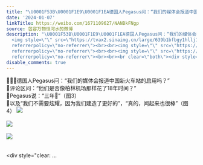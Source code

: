 ```yaml
---
title: "\U0001F53B\U0001F1E9\U0001F1EA德国人Pegasus问：“我们的媒体会报道中国新火车站的启用吗？”\U0001F53B评论区问：“他们是否像柏林机场那样花了18年时间？”\U0001F53BPegasus说：“三年\U0001F648..."
date: '2024-01-07'
linkTitle: https://weibo.com/1671109627/NANBkFNgp
source: 包容万物恒河水的微博
description: "\U0001F53B\U0001F1E9\U0001F1EA德国人Pegasus问：“我们的媒体会报道中国新火车站的启用吗？”<br>\U0001F53B评论区问：“他们是否像柏林机场那样花了18年时间？”<br>\U0001F53BPegasus说：“三年\U0001F648”（图3）<br>\U0001F53B以及“我们不需要炫耀，因为我们建造了更好的”，“真的，闻起来也很棒”（图4）
  <img style=\"\" src=\"https://tvax2.sinaimg.cn/large/639b1bfbgy1hllj1e470aj20zu1imgyg.jpg\"
  referrerpolicy=\"no-referrer\"><br><br><img style=\"\" src=\"https://tvax3.sinaimg.cn/large/639b1bfbgy1hllj1ekshoj20zu0x078n.jpg\"
  referrerpolicy=\"no-referrer\"><br><br><img style=\"\" src=\"https://tvax1.sinaimg.cn/large/639b1bfbgy1hllj3ezr85j20zu1f54b9.jpg\"
  referrerpolicy=\"no-referrer\"><br><br><br clear=\"both\"><div style=\"clear: ..."
disable_comments: true
---
```

🔻🇩🇪德国人Pegasus问：“我们的媒体会报道中国新火车站的启用吗？”<br>🔻评论区问：“他们是否像柏林机场那样花了18年时间？”<br>🔻Pegasus说：“三年🙈”（图3）<br>🔻以及“我们不需要炫耀，因为我们建造了更好的”，“真的，闻起来也很棒”（图4） <img style="" src="https://tvax2.sinaimg.cn/large/639b1bfbgy1hllj1e470aj20zu1imgyg.jpg" referrerpolicy="no-referrer"><br><br><img style="" src="https://tvax3.sinaimg.cn/large/639b1bfbgy1hllj1ekshoj20zu0x078n.jpg" referrerpolicy="no-referrer"><br><br><img style="" src="https://tvax1.sinaimg.cn/large/639b1bfbgy1hllj3ezr85j20zu1f54b9.jpg" referrerpolicy="no-referrer"><br><br><br clear="both"><div style="clear: ...